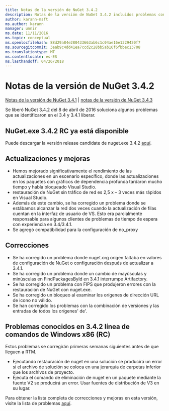 ```yaml
---
title: Notas de la versión de NuGet 3.4.2
description: Notas de la versión de NuGet 3.4.2 incluidos problemas conocidos, correcciones de errores, las funciones agregadas y dcr.
author: karann-msft
ms.author: karann
manager: unnir
ms.date: 11/11/2016
ms.topic: conceptual
ms.openlocfilehash: 88d29a84e280433663ab6c1c04ae16e1329420f7
ms.sourcegitcommit: 3eab9c4dd41ea7ccd2c28bb5ab16f6fbbec13708
ms.translationtype: MT
ms.contentlocale: es-ES
ms.lasthandoff: 04/26/2018
---
```

# <a name="nuget-342-release-notes"></a>Notas de la versión de NuGet 3.4.2

[Notas de la versión de NuGet 3.4.1](../release-notes/nuget-3.4.1.md) | [notas de la versión de NuGet 3.4.3](../release-notes/nuget-3.4.3.md)

Se liberó NuGet 3.4.2 del 8 de abril de 2016 soluciona algunos problemas que se identificaron en el 3.4 y 3.4.1 liberar.

## <a name="nugetexe-342-rc-is-now-available"></a>NuGet.exe 3.4.2 RC ya está disponible

Puede descargar la versión release candidate de nuget.exe 3.4.2 [aquí](https://dist.nuget.org/index.html).

## <a name="updates-and-improvements"></a>Actualizaciones y mejoras

* Hemos mejorado significativamente el rendimiento de las actualizaciones en un escenario específico, donde las actualizaciones en los paquetes con gráficos de dependencia profunda tardaron mucho tiempo y había bloqueado Visual Studio.
* restauración de NuGet sin tráfico de red es 2,5 x – 3 veces más rápidos en Visual Studio.
* Además de este cambio, se ha corregido un problema donde se estábamos alcanzar la red dos veces cuando la actualización de filas cuentan en la interfaz de usuario de VS. Esto era parcialmente responsable para algunos clientes de problemas de tiempo de espera con experiencia en 3.4/3.4.1.
* Se agregó compatibilidad para la configuración de no_proxy

## <a name="fixes"></a>Correcciones

* Se ha corregido un problema donde nuget.org origen faltaba en valores de configuración de NuGet o configuración después de actualizar a 3.4.1.
* Se ha corregido un problema donde un cambio de mayúsculas y minúsculas en FindPackagesById en 3.4.1 interrumpe Artifactory.
* Se ha corregido un problema con FIPS que produjeron errores con la restauración de NuGet con nuget.exe.
* Se ha corregido un bloqueo al examinar los orígenes de dirección URL de icono no válido.
* Se han corregido los problemas con la combinación de versiones y las entradas de todos los orígenes' de'.

## <a name="known-issues-in-342-windows-x86-commandline-rc"></a>Problemas conocidos en 3.4.2 línea de comandos de Windows x86 (RC)

Estos problemas se corregirán primeras semanas siguientes antes de que lleguen a RTM.

*  Ejecutando restauración de nuget en una solución se producirá un error si el archivo de solución se coloca en una jerarquía de carpetas inferior que los archivos de proyecto.
*  Ejecuta el comando de eliminación de nuget en un paquete mediante la fuente V2 se producirá un error. Usar fuentes de distribución de V3 en su lugar.


Para obtener la lista completa de correcciones y mejoras en esta versión, visite la lista de problemas [aquí](https://github.com/NuGet/Home/issues?utf8=%E2%9C%93&q=is%3Aissue+milestone%3A3.4.2++is%3Aclosed+).